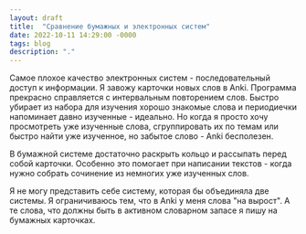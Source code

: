 ```yaml
---
layout: draft
title:  "Сравнение бумажных и электронных систем"
date: 2022-10-11 14:29:00 -0000
tags: blog
description: "."
---
```


Самое плохое качество электронных систем - последовательный доступ к информации. Я завожу карточки новых слов в Anki. Программа прекрасно справляется с интервальным повторением слов. Быстро убирает из набора для изучения хорошо знакомые слова и периодиечки напоминает давно изученные - идеально. Но когда я просто хочу просмотреть уже изученные слова, сгруппировать их по темам или быстро найти уже изученное, но забытое слово - Anki бесполезен.

В бумажной системе достаточно раскрыть кольцо и рассыпать перед собой карточки. Особенно это помогает при написании текстов - когда нужно собрать сочинение из немногих уже изученных слов. 

Я не могу представить себе систему, которая бы объединяла две системы. Я ограничиваюсь тем, что в Anki у меня слова "на вырост". А те слова, что должны быть в активном словарном запасе я пишу на бумажных карточках.